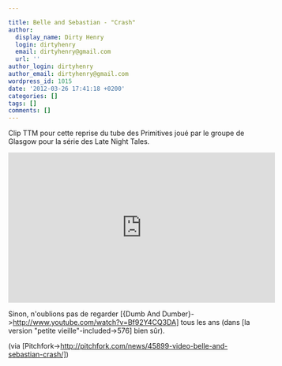 ```yaml
---

title: Belle and Sebastian - "Crash"
author:
  display_name: Dirty Henry
  login: dirtyhenry
  email: dirtyhenry@gmail.com
  url: ''
author_login: dirtyhenry
author_email: dirtyhenry@gmail.com
wordpress_id: 1015
date: '2012-03-26 17:41:18 +0200'
categories: []
tags: []
comments: []
---
```

Clip TTM pour cette reprise du tube des Primitives joué par le groupe de Glasgow pour la série des Late Night Tales.

<iframe width="540" height="304" src="http://www.youtube.com/embed/rSBVvFU55fg" frameborder="0" allowfullscreen></iframe>

Sinon, n'oublions pas de regarder [{Dumb And Dumber}->http://www.youtube.com/watch?v=Bf92Y4CQ3DA] tous les ans (dans [la version "petite vieille"-included->576] bien sûr).

(via [Pitchfork->http://pitchfork.com/news/45899-video-belle-and-sebastian-crash/])
